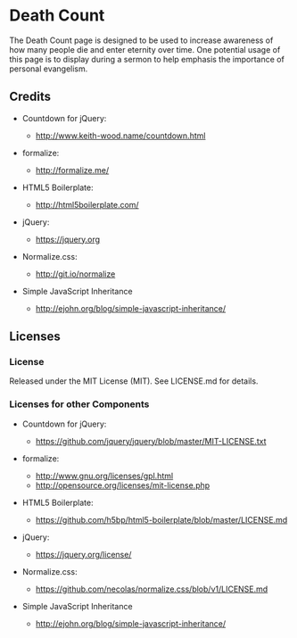 # Death Count
The Death Count page is designed to be used to increase awareness of how many people die and enter eternity over time. One potential usage of this page is to display during a sermon to help emphasis the importance of personal evangelism.

## Credits
* Countdown for jQuery:
  - <http://www.keith-wood.name/countdown.html>
  
* formalize:
  - <http://formalize.me/>

* HTML5 Boilerplate:
  - <http://html5boilerplate.com/>
  
* jQuery:
  - <https://jquery.org>

* Normalize.css:
  - <http://git.io/normalize>
  
* Simple JavaScript Inheritance
  - <http://ejohn.org/blog/simple-javascript-inheritance/>

## Licenses
### License
Released under the MIT License (MIT). See LICENSE.md for details.

### Licenses for other Components
* Countdown for jQuery:
  - <https://github.com/jquery/jquery/blob/master/MIT-LICENSE.txt>
  
* formalize:
  - <http://www.gnu.org/licenses/gpl.html>
  - <http://opensource.org/licenses/mit-license.php>

* HTML5 Boilerplate:
  - <https://github.com/h5bp/html5-boilerplate/blob/master/LICENSE.md>

* jQuery:
  - <https://jquery.org/license/>
  
* Normalize.css:
  - <https://github.com/necolas/normalize.css/blob/v1/LICENSE.md>
  
* Simple JavaScript Inheritance
  - <http://ejohn.org/blog/simple-javascript-inheritance/>